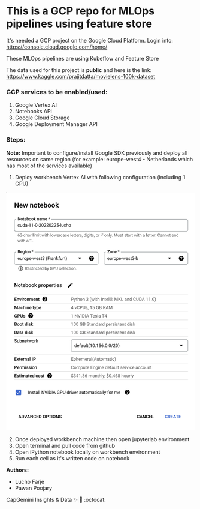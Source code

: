 # This is a GCP repo for MLOps pipelines using feature store #


It's needed a GCP project on the Google Cloud Platform.
Login into: https://console.cloud.google.com/home/ 

These MLOps pipelines are using Kubeflow and Feature Store

The data used for this project is **public** and here is the link: 
https://www.kaggle.com/prajitdatta/movielens-100k-dataset 


### GCP services to be enabled/used:

1. Google Vertex AI
2. Notebooks API
3. Google Cloud Storage
4. Google Deployment Manager API

### Steps:

**Note:** Important to configure/install Google SDK previously and deploy all resources on same region (for example: europe-west4 - Netherlands which has most of the services available)

1. Deploy workbench Vertex AI with following configuration (including 1 GPU)

![alt text](./pics/workbenchconf.png)

2. Once deployed workbench machine then open jupyterlab environment 
3. Open terminal and pull code from github
4. Open iPython notebook locally on workbench environment
5. Run each cell as it's written code on notebook

**Authors:**

* Lucho Farje
* Pawan Poojary

CapGemini Insights & Data
:sparkles: :rocket: :octocat: